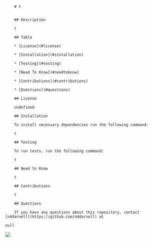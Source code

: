 
        # t
        
        
        ## Description
        
        t
        
        ## Table
        
        * [License](#license)

        * [Installation](#installation)
        
        * [Testing](#testing)

        * [Need To Know](#needtoknow)

        * [Contributions](#contributions)
        
        * [Questions](#questions)
        
        ## License
        
        undefined

        ## Installation
        
        To install necessary dependencies run the following command:
        
        t
        
        ## Testing
         
        To run tests, run the following command:

        t

        ## Need to Know

        t

        ## Contributions
        
        t
        
        ## Questions

        If you have any questions about this repository, contact [nddarnell](https://github.com/nddarnell) at
        
    null
<img src="https://avatars0.githubusercontent.com/u/60324766?v=4">